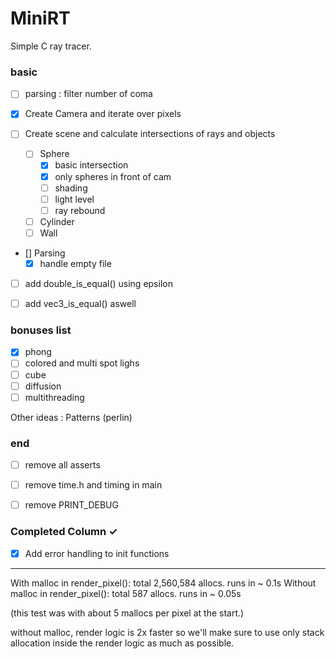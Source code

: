 # MiniRT
Simple C ray tracer.

### basic

 - [ ] parsing : filter number of coma


- [X] Create Camera and iterate over pixels
- [ ] Create scene and calculate intersections of rays and objects
  - [ ] Sphere
    - [X] basic intersection
	- [X] only spheres in front of cam
	- [ ] shading
	- [ ] light level
	- [ ] ray rebound
  - [ ] Cylinder
  - [ ] Wall

- [] Parsing
	- [X] handle empty file

- [ ] add double_is_equal() using epsilon
- [ ] add vec3_is_equal() aswell


### bonuses list

 - [X] phong
 - [ ] colored and multi spot lighs
 - [ ] cube
 - [ ] diffusion
 - [ ] multithreading

Other ideas :
	Patterns (perlin)

### end
 - [ ] remove all asserts
 - [ ] remove time.h and timing in main
 - [ ] remove PRINT_DEBUG


### Completed Column ✓
- [X] Add error handling to init functions


---
With malloc in render_pixel():
	total 2,560,584 allocs.
	runs in ~ 0.1s
Without malloc in render_pixel():
	total 587 allocs.
	runs in ~ 0.05s

(this test was with about 5 mallocs per pixel at the start.)

without malloc, render logic is 2x faster so we'll make sure to use only stack allocation inside the render logic as much as possible.
